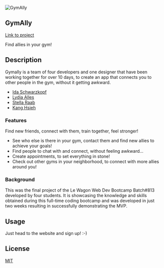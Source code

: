 ![GymAlly](https://res.cloudinary.com/dr24t0rw2/image/upload/v1654810400/Thumbnail_gv7lta.jpg)

## GymAlly

[Link to project](http://www.gymally.fitness)

Find allies in your gym!

## Description

Gymally is a team of four developers and one designer that have been working together for over 10 days, to create an app that connects you to other people in the gym, without it getting awkward.

* [Ida Schwarzkopf](https://github.com/idaehis)
* [Lydia Alles](https://github.com/missalles)
* [Stella Raab](https://github.com/if-stella)
* [Kang Hsieh](https://github.com/kanghsieh)

### Features

Find new friends, connect with them, train together, feel stronger!
* See who else is there in your gym, contact them and find new allies to achieve your goals!
* Find people to chat with and connect, without feeling awkward...
* Create appointments, to set everything in stone!
* Check out other gyms in your neighborhood, to connect with more allies around you!

### Background

This was the final project of the Le Wagon Web Dev Bootcamp Batch#813 developed by four students.
It is showcasing the knowledge and skills obtained during this full-time coding bootcamp and was developed in just two weeks resulting in successfully demonstrating the MVP.

## Usage

Just head to the website and sign up! :-)

## License
[MIT](https://choosealicense.com/licenses/mit/)
